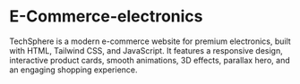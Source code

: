 # E-Commerce-electronics
TechSphere is a modern e-commerce website for premium electronics, built with HTML, Tailwind CSS, and JavaScript. It features a responsive design, interactive product cards, smooth animations, 3D effects, parallax hero, and an engaging shopping experience.
